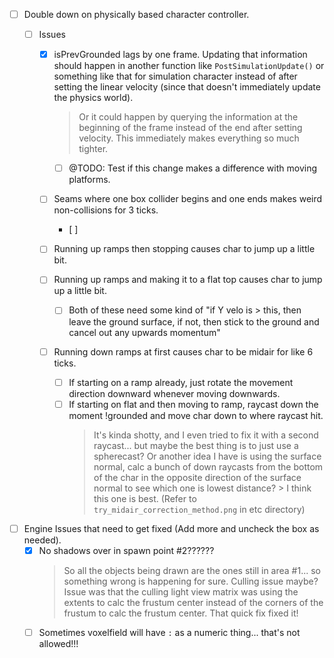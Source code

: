 - [ ] Double down on physically based character controller.
    - [ ] Issues

        - [x] isPrevGrounded lags by one frame. Updating that information should happen in another function like `PostSimulationUpdate()` or something like that for simulation character instead of after setting the linear velocity (since that doesn't immediately update the physics world).
            > Or it could happen by querying the information at the beginning of the frame instead of the end after setting velocity.
            > This immediately makes everything so much tighter.
            - [ ] @TODO: Test if this change makes a difference with moving platforms.

        - [ ] Seams where one box collider begins and one ends makes weird non-collisions for 3 ticks.
            - [ ] 

        - [ ] Running up ramps then stopping causes char to jump up a little bit.
        - [ ] Running up ramps and making it to a flat top causes char to jump up a little bit.
            - [ ] Both of these need some kind of "if Y velo is > this, then leave the ground surface, if not, then stick to the ground and cancel out any upwards momentum"

        - [ ] Running down ramps at first causes char to be midair for like 6 ticks.
            - [ ] If starting on a ramp already, just rotate the movement direction downward whenever moving downwards.
            - [ ] If starting on flat and then moving to ramp, raycast down the moment !grounded and move char down to where raycast hit.
                > It's kinda shotty, and I even tried to fix it with a second raycast... but maybe the best thing is to just use a spherecast?
                > Or another idea I have is using the surface normal, calc a bunch of down raycasts from the bottom of the char in the opposite direction of the surface normal to see which one is lowest distance?
                    > I think this one is best. (Refer to `try_midair_correction_method.png` in etc directory)

- [ ] Engine Issues that need to get fixed (Add more and uncheck the box as needed).
    - [x] No shadows over in spawn point #2??????
        > So all the objects being drawn are the ones still in area #1... so something wrong is happening for sure. Culling issue maybe?
        > Issue was that the culling light view matrix was using the extents to calc the frustum center instead of the corners of the frustum to calc the frustum center. That quick fix fixed it!
    - [ ] Sometimes voxelfield will have `:` as a numeric thing... that's not allowed!!!
